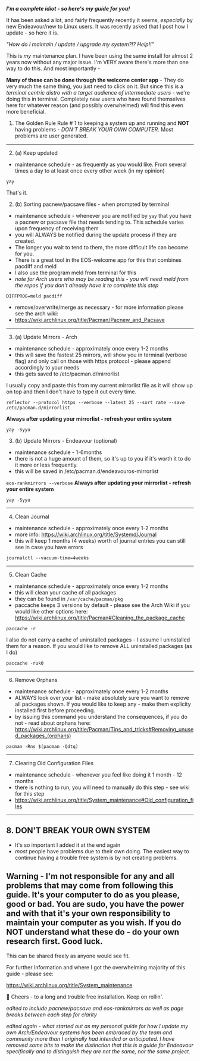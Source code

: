 ***I'm a complete idiot - so here's my guide for you!***

It has been asked a lot, and fairly frequently recently it seems, *especially* by new Endeavour/new to Linux users.  It was recently asked that I post how I update - so here it is.

*"How do I maintain / update / upgrade my system?!?  Help!!"*

This is *my* maintenance plan.  I have been using the same install for almost 2 years now without any major issue.  I'm VERY aware there's more than one way to do this.  And most importantly -

**Many of these can be done through the welcome center app** - They do very much the same thing, you just need to click on it.  But since this is a *terminal centric distro with a target audience of intermediate users* - we're doing this in terminal.  Completely new users who have found themselves here for whatever reason (and possibly overwhelmed) will find this even more beneficial.

1. The Golden Rule 
Rule # 1 to keeping a system up and running and **NOT** having problems - 
*DON'T BREAK YOUR OWN COMPUTER.* Most problems are user generated.

______________________________________________________________________

2. (a) Keep updated 
- maintenance schedule - as frequently as you would like.  From several times a day to at least once every other week (in my opinion)

`yay`

That's it.  

2. (b)  Sorting pacnew/pacsave files - when prompted by terminal
- maintenance schedule - whenever you are notified by `yay` that you have a pacnew or pacsave file that needs tending to.  This schedule varies upon frequency of receiving them
- you will ALWAYS be notified during the update process if they are created.
- The longer you wait to tend to them, the more difficult life can become for you.
- There is a great tool in the EOS-welcome app for this that combines pacdiff and meld
- I also use the program meld from terminal for this
- *note for Arch users who may be reading this - you will need meld from the repos if you don't already have it to complete this step*

`DIFFPROG=meld pacdiff`

- remove/overwrite/merge as necessary - for more information please see the arch wiki:
- https://wiki.archlinux.org/title/Pacman/Pacnew_and_Pacsave

____________________________________________________________________

3. (a) Update Mirrors - Arch 
- maintenance schedule - approximately once every 1-2 months
- this will save the fastest 25 mirrors, will show you in terminal (verbose flag) and only call on those with https protocol - please append accordingly to your needs
- this gets saved to /etc/pacman.d/mirrorlist

I usually copy and paste this from my current mirrorlist file as it will show up on top and then I don't have to type it out every time.

`reflector --protocol https --verbose --latest 25 --sort rate --save /etc/pacman.d/mirrorlist`

**Always after updating your mirrorlist - refresh your entire system**

`yay -Syyu`

3. (b) Update Mirrors - Endeavour (optional)
- maintenance schedule - 1-6months
- there is not a huge amount of them, so it's up to you if it's worth it to do it more or less frequently.
- this will be saved in /etc/pacman.d/endeavouros-mirrorlist

`eos-rankmirrors --verbose`
**Always after updating your mirrorlist - refresh your entire system**

`yay -Syyu`

______________________________________________________________________

4. Clean Journal
- maintenance schedule - approximately once every 1-2 months
- more info: https://wiki.archlinux.org/title/Systemd/Journal
- this will keep 1 months (4 weeks) worth of journal entries you can still see in case you have errors

`journalctl --vacuum-time=4weeks`
______________________________________________________________________

5. Clean Cache
- maintenance schedule - approximately once every 1-2 months
- this will clean your cache of all packages
- they can be found in `/var/cache/pacman/pkg`
- paccache keeps 3 versions by default - please see the Arch Wiki if you would like other options here: https://wiki.archlinux.org/title/Pacman#Cleaning_the_package_cache

`paccache -r`

I also do not carry a cache of uninstalled packages - I assume I uninstalled them for a reason.  If you would like to remove ALL uninstalled packages (as I do)

`paccache -ruk0`
______________________________________________________________________

6.  Remove Orphans
- maintenance schedule - approximately once every 1-2 months
- ALWAYS look over your list - make absolutely sure you want to remove all packages shown.  If you would like to keep any - make them explicity installed first before proceeding.  
- by issuing this command you understand the consequences, if you do not - read about orphans here: https://wiki.archlinux.org/title/Pacman/Tips_and_tricks#Removing_unused_packages_(orphans)

`pacman -Rns $(pacman -Qdtq)`
______________________________________________________________________

7. Clearing Old Configuration Files
- maintenance schedule - whenever you feel like doing it 1 month - 12 months
- there is nothing to run, you will need to manually do this step - see wiki for this step
- https://wiki.archlinux.org/title/System_maintenance#Old_configuration_files

______________________________________________________________________

**8.  DON'T BREAK YOUR OWN SYSTEM**
-
- It's so important I added it at the end again
- *most* people have problems due to their own doing.  The easiest way to continue having a trouble free system is by not creating problems.  

**Warning - I'm not responsible for any and all problems that may come from following this guide.  It's your computer to do as you please, good or bad.  You are sudo, you have the power and with that it's your own responsibility to maintain your computer as you wish.  If you do NOT understand what these do - do your own research first.  Good luck.**
-

This can be shared freely as anyone would see fit.

For further information and where I got the overwhelming majority of this guide - please see:

https://wiki.archlinux.org/title/System_maintenance

:beers:
Cheers - to a long and trouble free installation.  Keep on rollin'.

*edited to include pacnew/pacsave and eos-rankmirrors as well as page breaks between each step for clarity*


*edited again - what started out as my personal guide for how I update my own Arch/Endeavour systems has been embraced by the team and community more than I originally had intended or anticipated.  I have removed some bits to make the distinction that this is a guide for Endeavour specifically and to distinguish they are not the same, nor the same project.*
